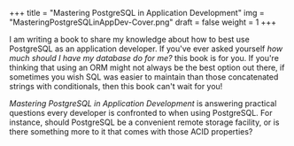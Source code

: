 +++
title = "Mastering PostgreSQL in Application Development"
img = "MasteringPostgreSQLinAppDev-Cover.png"
draft = false
weight = 1
+++

I am writing a book to share my knowledge about how to best use PostgreSQL
as an application developer. If you've ever asked yourself *how much should
I have my database do for me?* this book is for you. If you're thinking that
using an ORM might not always be the best option out there, if sometimes you
wish SQL was easier to maintain than those concatenated strings with
conditionals, then this book can't wait for you!

*Mastering PostgreSQL in Application Development* is answering practical
questions every developer is confronted to when using PostgreSQL. For
instance, should PostgreSQL be a convenient remote storage facility, or is
there something more to it that comes with those ACID properties?
